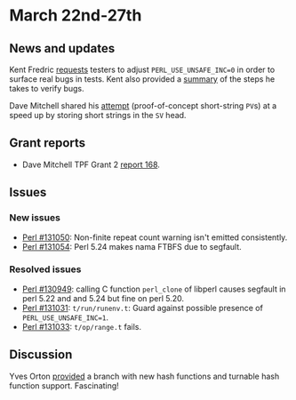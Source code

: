 # March 22nd-27th

## News and updates

Kent Fredric
[requests](http://nntp.perl.org/group/perl.perl5.porters/243722)
testers to adjust `PERL_USE_UNSAFE_INC=0` in order to surface real bugs
in tests. Kent also provided a
[summary](http://nntp.perl.org/group/perl.perl5.porters/243725) of the
steps he takes to verify bugs.

Dave Mitchell shared his
[attempt](http://nntp.perl.org/group/perl.perl5.porters/243728)
(proof-of-concept short-string `PV`s) at a speed up by storing short
strings in the `SV` head.

## Grant reports

* Dave Mitchell TPF Grant 2
  [report 168](http://nntp.perl.org/group/perl.perl5.porters/243729).

## Issues

### New issues

* [Perl #131050](http://rt.perl.org/Ticket/Display.html?id=131050):
  Non-finite repeat count warning isn't emitted consistently.
* [Perl #131054](http://rt.perl.org/Ticket/Display.html?id=131054):
  Perl 5\.24 makes nama FTBFS due to segfault.

### Resolved issues

* [Perl #130949](http://rt.perl.org/Ticket/Display.html?id=130949):
  calling C function `perl_clone` of libperl causes segfault in perl
  5.22 and and 5.24 but fine on perl 5.20.
* [Perl #131031](http://rt.perl.org/Ticket/Display.html?id=131031):
  `t/run/runenv.t`: Guard against possible presence of
  `PERL_USE_UNSAFE_INC=1`.
* [Perl #131033](http://rt.perl.org/Ticket/Display.html?id=131033):
  `t/op/range.t` fails.

## Discussion

Yves Orton
[provided](http://nntp.perl.org/group/perl.perl5.porters/243677)
a branch with new hash functions and turnable hash function support.
Fascinating!
